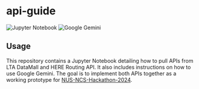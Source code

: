 # api-guide

![Jupyter Notebook](https://img.shields.io/badge/jupyter-%23FA0F00.svg?style=for-the-badge&logo=jupyter&logoColor=white)
![Google Gemini](https://img.shields.io/badge/Google%20Gemini-8E75B2.svg?style=for-the-badge&logo=Google-Gemini&logoColor=white)

## Usage

This repository contains a Jupyter Notebook detailing how to pull APIs from LTA DataMall and HERE Routing API. It also includes instructions on how to use Google Gemini. The goal is to implement both APIs together as a working prototype for [NUS-NCS-Hackathon-2024](https://github.com/J0JIng/NUS-NCS-Hackathon-2024).
